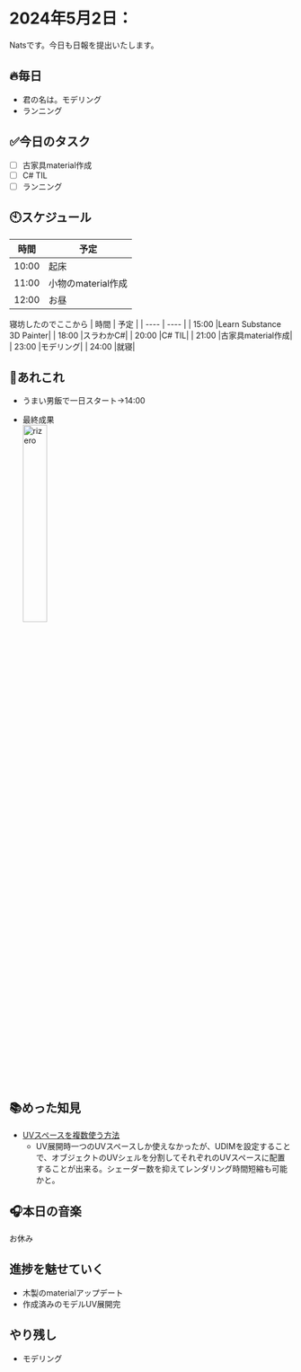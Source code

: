 
# 2024年5月2日：

Natsです。今日も日報を提出いたします。<br>


## 🔥毎日
- 君の名は。モデリング
- ランニング

## ✅今日のタスク
- [ ] 古家具material作成
- [ ] C# TIL
- [ ] ランニング

## 🕙スケジュール
| 時間 |  予定 |
| ---- | ---- |
|  10:00 |起床|
|  11:00 |小物のmaterial作成|
|  12:00 |お昼|

寝坊したのでここから
| 時間 |  予定 |
| ---- | ---- |
|  15:00 |Learn Substance 3D Painter|
|  18:00 |スラわかC#|
|  20:00 |C# TIL|
|  21:00 |古家具material作成|
|  23:00 |モデリング|
|  24:00 |就寝|


## 📌あれこれ
- うまい男飯で一日スタート→14:00

- 最終成果<br><img src="https://github.com/Nats360/Nippo/assets/86301377/d4ab9b3e-dfd7-4a26-afd6-bf2081ddfd1c" alt="rizero" width="30%">


## 📚めった知見
- [UVスペースを複数使う方法](https://yuki-cg-blog.hatenablog.com/entry/2019/04/22/220049)
  - UV展開時一つのUVスペースしか使えなかったが、UDIMを設定することで、オブジェクトのUVシェルを分割してそれぞれのUVスペースに配置することが出来る。シェーダー数を抑えてレンダリング時間短縮も可能かと。


## 🎧本日の音楽
お休み

## 進捗を魅せていく
- 木製のmaterialアップデート
- 作成済みのモデルUV展開完

## やり残し
- モデリング

